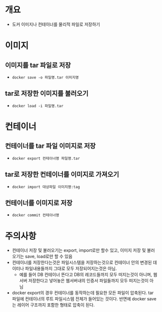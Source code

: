  # 개요

- 도커 이미지나 컨테이너를 물리적 파일로 저장하기

# 이미지

## 이미지를 tar 파일로 저장

- `docker save -o 파일명.tar 이미지명`

## tar로 저장한 이미지를 불러오기

- `docker load -i 파일명.tar`

# 컨테이너

## 컨테이너를 tar 파일 이미지로 저장

- `docker export 컨테이너명 파일명.tar`

## tar로 저장한 컨테이너를 이미지로 가져오기

- `docker import 대상파일 이미지명:tag`

## 컨테이너를 이미지로 저장

- `docker commit 컨테이너명`

# 주의사항

- 컨테이너 저장 및 불러오기는 export, import로만 할수 있고, 이미지 저장 및 불러오기는 save, load로만 할 수 있음
- 컨테이너를 저장한다는것은 파일시스템을 저장하는것으로 컨테이너 안의 변경된 데이터나 파일내용들까지 그대로 모두 저장되어지는것은 아님.
    - 예를 들어 DB 컨테이너 뜬다고 DB의 레코드들까지 모두 떠지는것이 아니며, 웹서버 저장한다고 넣어놓은 웹서버내의 인증서 파일들까지 모두 떠지는것이 아님
- docker export의 경우 컨테이너를 동작하는데 필요한 모든 파일이 압축된다. tar파일에 컨테이너의 루트 파일시스템 전체가 들어있는 것이다. 반면에 docker save는 레이어 구조까지 포함한 형태로 압축이 된다.